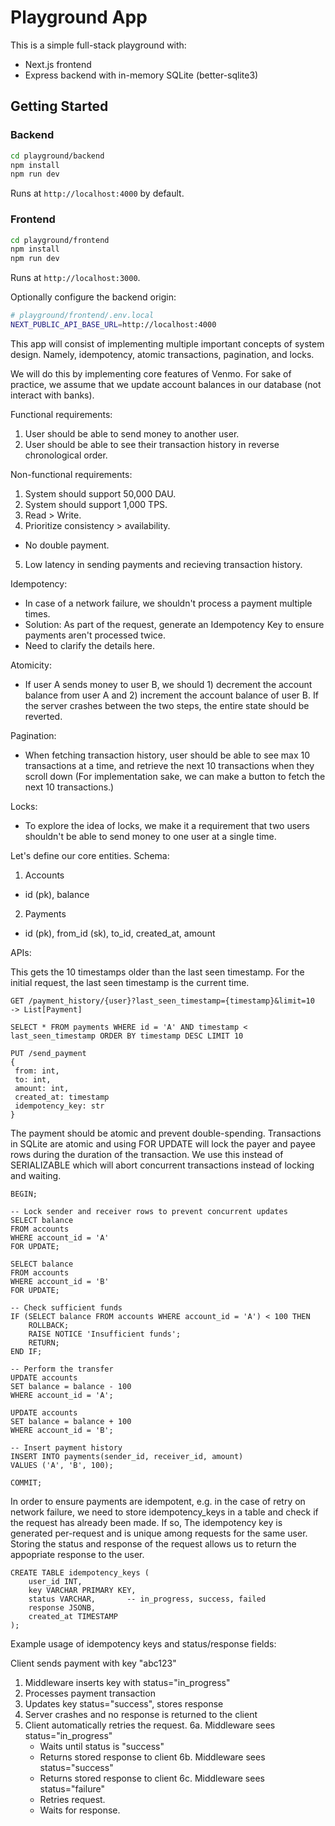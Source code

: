 # Playground App

This is a simple full-stack playground with:

- Next.js frontend
- Express backend with in-memory SQLite (better-sqlite3)

## Getting Started

### Backend

```bash
cd playground/backend
npm install
npm run dev
```

Runs at `http://localhost:4000` by default.

### Frontend

```bash
cd playground/frontend
npm install
npm run dev
```

Runs at `http://localhost:3000`.

Optionally configure the backend origin:

```bash
# playground/frontend/.env.local
NEXT_PUBLIC_API_BASE_URL=http://localhost:4000
```



This app will consist of implementing multiple important concepts of system design. 
Namely, idempotency, atomic transactions, pagination, and locks. 

We will do this by implementing core features of Venmo.
For sake of practice, we assume that we update account balances in our database (not interact with banks).

Functional requirements:
1. User should be able to send money to another user. 
2. User should be able to see their transaction history in reverse chronological order.

Non-functional requirements:
1. System should support 50,000 DAU.
2. System should support 1,000 TPS.
3. Read > Write. 
4. Prioritize consistency > availability. 
 - No double payment.
5. Low latency in sending payments and recieving transaction history. 

Idempotency:
 - In case of a network failure, we shouldn't process a payment multiple times.
 - Solution: As part of the request, generate an Idempotency Key to ensure payments aren't processed twice.
  - Need to clarify the details here.
 
Atomicity: 
 - If user A sends money to user B, we should 1) decrement the account balance from user A and 2) increment the account balance of user B. If the server crashes between the two steps, the entire state should be reverted.

Pagination:
 - When fetching transaction history, user should be able to see max 10 transactions at a time, and retrieve the next 10 transactions when they scroll down (For implementation sake, we can make a button to fetch the next 10 transactions.)

Locks:
 - To explore the idea of locks, we make it a requirement that two users shouldn't be able to send money to one user at a single time. 

Let's define our core entities.
Schema:
1. Accounts
 - id (pk), balance
2. Payments
 - id (pk), from_id (sk), to_id, created_at, amount

APIs:

This gets the 10 timestamps older than the last seen timestamp.
For the initial request, the last seen timestamp is the current time. 
```
GET /payment_history/{user}?last_seen_timestamp={timestamp}&limit=10
-> List[Payment]
```
```
SELECT * FROM payments WHERE id = 'A' AND timestamp < last_seen_timestamp ORDER BY timestamp DESC LIMIT 10
```

```
PUT /send_payment
{
 from: int,
 to: int,
 amount: int,
 created_at: timestamp
 idempotency_key: str
}
```
The payment should be atomic and prevent double-spending. 
Transactions in SQLite are atomic and using FOR UPDATE will lock the payer and payee rows during the duration of the transaction.
We use this instead of SERIALIZABLE which will abort concurrent transactions instead of locking and waiting.
```
BEGIN;

-- Lock sender and receiver rows to prevent concurrent updates
SELECT balance 
FROM accounts 
WHERE account_id = 'A' 
FOR UPDATE;

SELECT balance 
FROM accounts 
WHERE account_id = 'B' 
FOR UPDATE;

-- Check sufficient funds
IF (SELECT balance FROM accounts WHERE account_id = 'A') < 100 THEN
    ROLLBACK;
    RAISE NOTICE 'Insufficient funds';
    RETURN;
END IF;

-- Perform the transfer
UPDATE accounts
SET balance = balance - 100
WHERE account_id = 'A';

UPDATE accounts
SET balance = balance + 100
WHERE account_id = 'B';

-- Insert payment history
INSERT INTO payments(sender_id, receiver_id, amount)
VALUES ('A', 'B', 100);

COMMIT;
```

In order to ensure payments are idempotent, e.g. in the case of retry on network failure, we need to store idempotency_keys in a table and check if the request has already been made. If so, 
The idempotency key is generated per-request and is unique among requests for the same user.
Storing the status and response of the request allows us to return the appopriate response to the user.
```
CREATE TABLE idempotency_keys (
    user_id INT,
    key VARCHAR PRIMARY KEY,
    status VARCHAR,       -- in_progress, success, failed
    response JSONB,
    created_at TIMESTAMP
);
```

Example usage of idempotency keys and status/response fields:

Client sends payment with key "abc123"
1. Middleware inserts key with status="in_progress"
2. Processes payment transaction
3. Updates key status="success", stores response
4. Server crashes and no response is returned to the client
5. Client automatically retries the request.
6a. Middleware sees status="in_progress"
    - Waits until status is "success"
    - Returns stored response to client
6b. Middleware sees status="success"
    - Returns stored response to client
6c. Middleware sees status="failure"
    - Retries request.
    - Waits for response.
